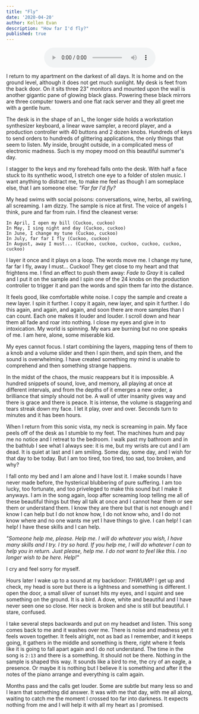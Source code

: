 ```yaml
---
title: "Fly"
date: '2020-04-20'
author: Kellen Evan
description: "How far I'd fly?"
published: true
---
```


<figure style="text-align: center">
    <audio
        controls
        src="/audio/Fly.mp3">
            Oh no! Your browser does not support the
            <code>audio</code> element.
    </audio>
</figure>

I return to my apartment on the darkest of all days. It is home and on the ground level, although it does not get much sunlight. My desk is feet from the back door. On it sits three 23" monitors and mounted upon the wall is another gigantic pane of glowing black glass. Powering these black mirrors are three computer towers and one flat rack server and they all greet me with a gentle hum.

The desk is in the shape of an L, the longer side holds a workstation synthesizer keyboard, a linear wave sampler, a record player, and a production controller with 40 buttons and 2 dozen knobs. Hundreds of keys to send orders to hundreds of glittering applications, the only things that seem to listen. My inside, brought outside, in a complicated mess of electronic madness. Such is my mopey mood on this beautiful summer's day.

I stagger to the keys and my forehead falls onto the desk. With half a face stuck to its synthetic wood, I stretch one eye to a folder of stolen music. I want anything to distract me, to make me feel as though I am someplace else, that I am someone else: _"Far far I'd fly?_

My head swims with social poisons: conversations, wine, herbs, all swirling, all screaming. I am dizzy. The sample is nice at first. The voice of angels I think, pure and far from ruin. I find the cleanest verse:

```
In April, I open my bill (Cuckoo, cuckoo)
In May, I sing night and day (Cuckoo, cuckoo)
In June, I change my tune (Cuckoo, cuckoo)
In July, far far I fly (Cuckoo, cuckoo)
In August, away I must... (Cuckoo, cuckoo, cuckoo, cuckoo, cuckoo, cuckoo)
```

I layer it once and it plays on a loop. The words move me. I change my tune, far far I fly, away I must... Cuckoo! They get close to my heart and that frightens me. I find an effect to push them away: _Fade to Gray_ it is called and I put it on the sample and I spin one of the 24 knobs on the production controller to trigger it and pan the words and spin them far into the distance.

It feels good, like comfortable white noise. I copy the sample and create a new layer. I spin it further. I copy it again, new layer, and spin it further. I do this again, and again, and again, and soon there are more samples than I can count. Each one makes it louder and louder. I scroll down and hear them all fade and roar into nothing. I close my eyes and give in to intoxication. My world is spinning. My ears are burning but no one speaks of me. I am here, alone, some miserable kid.

My eyes cannot focus. I start combining the layers, mapping tens of them to a knob and a volume slider and then I spin them, and spin them, and the sound is overwhelming. I have created something my mind is unable to comprehend and then something strange happens.

In the midst of the chaos, the music reappears but it is impossible. A hundred snippets of sound, love, and memory, all playing at once at different intervals, and from the depths of it emerges a new order, a brilliance that simply should not be. A wall of utter insanity gives way and there is grace and there is peace. It is intense, the volume is staggering and tears streak down my face. I let it play, over and over. Seconds turn to minutes and it has been hours.

When I return from this sonic vista, my neck is screaming in pain. My face peels off of the desk as I stumble to my feet. The machines hum and pay me no notice and I retreat to the bedroom. I walk past my bathroom and in the bathtub I see what I always see: it is me, but my wrists are cut and I am dead. It is quiet at last and I am smiling. Some day, some day, and I wish for that day to be today. But I am too tired, too tired, too sad, too broken, and why?

I fall onto my bed and I am alone and I have lost it. I make sounds I have never made before, the hysterical blubbering of pure suffering. I am too lucky, too fortunate, and too priveleged to make this sound but I make it anyways. I am in the song again, loop after screaming loop telling me all of these beautiful things but they all talk at once and I cannot hear them or see them or understand them. I know they are there but that is not enough and I know I can help but I do not know how, I do not know who, and I do not know where and no one wants me yet I have things to give. I can help! I can help! I have these skills and I can help.

_"Someone help me, please. Help me. I will do whatever you wish, I have many skills and I try. I try so hard. If you help me, I will do whatever I can to help you in return. Just please, help me. I do not want to feel like this. I no longer wish to be here. Help!"_

I cry and feel sorry for myself.

Hours later I wake up to a sound at my backdoor: _THWUMP!_ I get up and check, my head is sore but there is a lightness and something is different. I open the door, a small sliver of sunset hits my eyes, and I squint and see something on the ground. It is a bird. A dove, white and beautiful and I have never seen one so close. Her neck is broken and she is still but beautiful. I stare, confused.

I take several steps backwards and put on my headset and listen. This song comes back to me and it washes over me. There is noise and madness yet it feels woven together. It feels alright, not as bad as I remember, and it keeps going, it gathers in the middle and something is there, right where it feels like it is going to fall apart again and I do not understand. The time in the song is `2:13` and there is a something. It should not be there. Nothing in the sample is shaped this way. It sounds like a bird to me, the cry of an eagle, a presence. Or maybe it is nothing but I believe it is something and after it the notes of the piano arrange and everything is calm again.

Months pass and the calls get louder. Some are subtle but many less so and I learn that something did answer. It was with me that day, with me all along, waiting to catch me the moment I crossed too far into darkness. It expects nothing from me and I will help it with all my heart as I promised.
